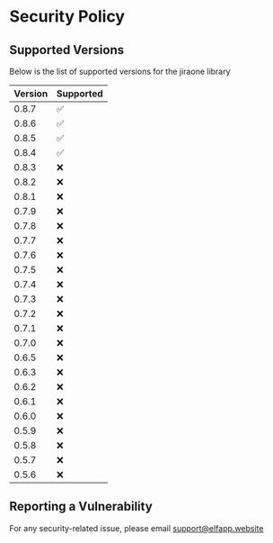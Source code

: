 # Security Policy

## Supported Versions

Below is the list of supported versions for the jiraone library

| Version | Supported          |
|---------|--------------------|
| 0.8.7   | :white_check_mark: |
| 0.8.6   | :white_check_mark: |
| 0.8.5   | :white_check_mark: |
| 0.8.4   | :white_check_mark: |
| 0.8.3   | :x:                |
| 0.8.2   | :x:                |
| 0.8.1   | :x:                |
| 0.7.9   | :x:                |
| 0.7.8   | :x:                |
| 0.7.7   | :x:                |
| 0.7.6   | :x:                |
| 0.7.5   | :x:                |
| 0.7.4   | :x:                |
| 0.7.3   | :x:                |
| 0.7.2   | :x:                |
| 0.7.1   | :x:                |
| 0.7.0   | :x:                |
| 0.6.5   | :x:                |
| 0.6.3   | :x:                |
| 0.6.2   | :x:                |
| 0.6.1   | :x:                |
| 0.6.0   | :x:                |
| 0.5.9   | :x:                |
| 0.5.8   | :x:                |
| 0.5.7   | :x:                |
| 0.5.6   | :x:                |

## Reporting a Vulnerability

For any security-related issue, please email support@elfapp.website
